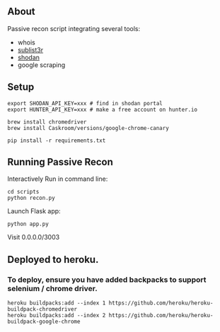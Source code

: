 ## About

Passive recon script integrating several tools:

- whois
- [sublist3r](https://github.com/aboul3la/Sublist3r)
- [shodan](https://www.shodan.io/)
- google scraping

## Setup

```
export SHODAN_API_KEY=xxx # find in shodan portal
export HUNTER_API_KEY=xxx # make a free account on hunter.io

brew install chromedriver
brew install Caskroom/versions/google-chrome-canary

pip install -r requirements.txt
```

## Running Passive Recon

Interactively Run in command line:

```
cd scripts
python recon.py
```

Launch Flask app:

```
python app.py
```

Visit 0.0.0.0/3003


## Deployed to heroku. 

### To deploy, ensure you have added backpacks to support selenium / chrome driver.
```
heroku buildpacks:add --index 1 https://github.com/heroku/heroku-buildpack-chromedriver
heroku buildpacks:add --index 2 https://github.com/heroku/heroku-buildpack-google-chrome
```
